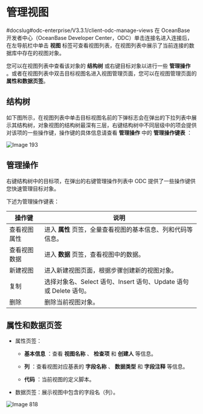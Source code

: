 管理视图 
=========================
#docslug#odc-enterprise/V3.3.1/client-odc-manage-views
在 OceanBase 开发者中心（OceanBase Developer Center，ODC）单击连接名进入连接后，在左导航栏中单击 **视图** 标签可查看视图列表，在视图列表中展示了当前连接的数据库中存在的视图对象。

您可以在视图列表中查看该对象的 **结构树** 或右键目标对象以进行一些 **管理操作** 。或者在视图列表中双击目标视图名进入视图管理页面，您可以在视图管理页面的 **属性和数据页签**。

结构树 
------------

如下图所示，在视图列表中单击目标视图名前的下弹标志会在弹出的下拉列表中展示其结构树，对象视图的结构树最深有三层，右键结构树中不同层级中的项会提供对该项的一些操作键，操作键的具体信息请查看 **管理操作** 中的 **管理操作键表** ：

![Image 193](https://help-static-aliyun-doc.aliyuncs.com/assets/img/zh-CN/9754386461/p241377.png)

管理操作 
-------------

右键结构树中的目标项，在弹出的右键管理操作列表中 ODC 提供了一些操作键供您快速管理目标对象。

下述为管理操作键表：


|  操作键   |                             说明                              |
|--------|-------------------------------------------------------------|
| 查看视图属性 | 进入 **属性** 页签，全量查看视图的基本信息、列和代码等信息。 |
| 查看视图数据 | 进入 **数据** 页签，查看视图中的数据。            |
| 新建视图   | 进入新建视图页面，根据步骤创建新的视图对象。                                      |
| 复制     | 选择对象名、Select 语句、Insert 语句、Update 语句或 Delete 语句。             |
| 删除     | 删除当前视图对象。                                                   |



属性和数据页签 
----------------

* 属性页签：

  * **基本信息** ：查看 **视图名称** 、 **检查项** 和 **创建人** 等信息。

    
  
  * **列** ：查看视图对应基表的 **字段名称** 、 **数据类型** 和 **字段注释** 等信息。

    
  
  * **代码** ：当前视图的定义脚本。

    
  

  

* 数据页签：展示视图中包含的字段名（列）。

  




![Image 818](https://help-static-aliyun-doc.aliyuncs.com/assets/img/zh-CN/5297836061/p185314.png)

